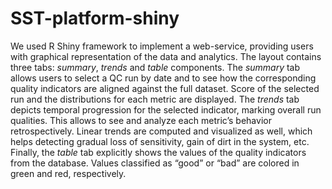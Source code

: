 # SST-platform-shiny

We used R Shiny framework to implement a web-service, providing users with graphical representation of the data and analytics. The layout contains three tabs: _summary_, _trends_ and _table_ components. The _summary_ tab allows users to select a QC run by date and to see how the corresponding quality indicators are aligned against the full dataset. Score of the selected run and the distributions for each metric are displayed. The _trends_ tab depicts temporal progression for the selected indicator, marking overall run qualities. This allows to see and analyze each metric’s behavior retrospectively. Linear trends are computed and visualized as well, which helps detecting gradual loss of sensitivity, gain of dirt in the system, etc. Finally, the _table_ tab explicitly shows the values of the quality indicators from the database. Values classified as “good” or “bad” are colored in green and red, respectively.
